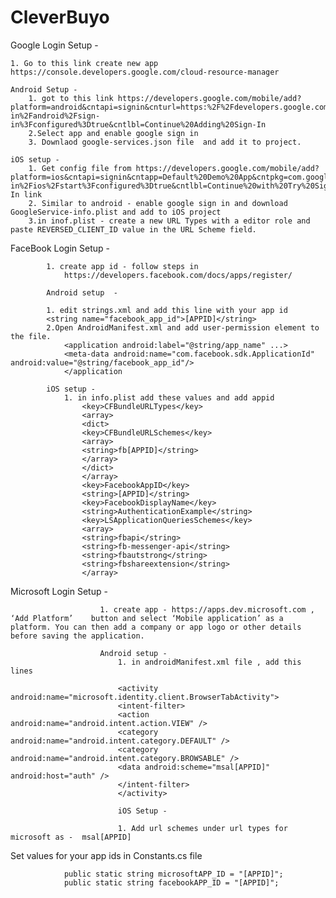 # CleverBuyo


Google Login Setup -

    1. Go to this link create new app  https://console.developers.google.com/cloud-resource-manager
    
    Android Setup -
        1. got to this link https://developers.google.com/mobile/add?platform=android&cntapi=signin&cnturl=https:%2F%2Fdevelopers.google.com%2Fidentity%2Fsign-in%2Fandroid%2Fsign-in%3Fconfigured%3Dtrue&cntlbl=Continue%20Adding%20Sign-In
        2.Select app and enable google sign in
        3. Downlaod google-services.json file  and add it to project.
        
    iOS setup -
        1. Get config file from https://developers.google.com/mobile/add?platform=ios&cntapi=signin&cntapp=Default%20Demo%20App&cntpkg=com.google.samples.quickstart.SignInExample&cnturl=https:%2F%2Fdevelopers.google.com%2Fidentity%2Fsign-in%2Fios%2Fstart%3Fconfigured%3Dtrue&cntlbl=Continue%20with%20Try%20Sign-In link
        2. Similar to android - enable google sign in and download GoogleService-info.plist and add to iOS project
        3.in inof.plist - create a new URL Types with a editor role and paste REVERSED_CLIENT_ID value in the URL Scheme field.
        

FaceBook Login Setup -

            1. create app id - follow steps in
                https://developers.facebook.com/docs/apps/register/
            
            Android setup  -
            
            1. edit strings.xml and add this line with your app id
            <string name="facebook_app_id">[APPID]</string>
            2.Open AndroidManifest.xml and add user-permission element to the file.
                <application android:label="@string/app_name" ...>
                <meta-data android:name="com.facebook.sdk.ApplicationId" android:value="@string/facebook_app_id"/>
                </application
            
            iOS setup -
                1. in info.plist add these values and add appid
                    <key>CFBundleURLTypes</key>
                    <array>
                    <dict>
                    <key>CFBundleURLSchemes</key>
                    <array>
                    <string>fb[APPID]</string>
                    </array>
                    </dict>
                    </array>
                    <key>FacebookAppID</key>
                    <string>[APPID]</string>
                    <key>FacebookDisplayName</key>
                    <string>AuthenticationExample</string>
                    <key>LSApplicationQueriesSchemes</key>
                    <array>
                    <string>fbapi</string>
                    <string>fb-messenger-api</string>
                    <string>fbautstrong</string>
                    <string>fbshareextension</string>
                    </array>



Microsoft Login Setup -

                        1. create app - https://apps.dev.microsoft.com ,  ‘Add Platform’    button and select ‘Mobile application’ as a platform. You can then add a company or app logo or other details before saving the application.
                        
                        Android setup -
                            1. in androidManifest.xml file , add this lines
                            
                            <activity android:name="microsoft.identity.client.BrowserTabActivity">
                            <intent-filter>
                            <action android:name="android.intent.action.VIEW" />
                            <category android:name="android.intent.category.DEFAULT" />
                            <category android:name="android.intent.category.BROWSABLE" />
                            <data android:scheme="msal[APPID]" android:host="auth" />
                            </intent-filter>
                            </activity>
                            
                            iOS Setup -
                            
                            1. Add url schemes under url types for microsoft as -  msal[APPID]
                        

Set values for your app ids in Constants.cs file

                public static string microsoftAPP_ID = "[APPID]";
                public static string facebookAPP_ID = "[APPID]";



